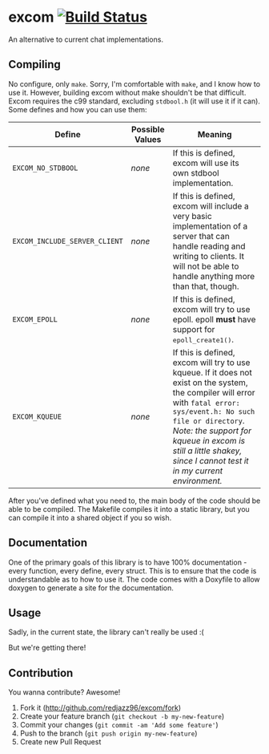 # excom [![Build Status](https://travis-ci.org/redjazz96/excom.png?branch=master)](https://travis-ci.org/redjazz96/excom)


An alternative to current chat implementations.

## Compiling

No configure, only `make`.  Sorry, I'm comfortable with `make`, and I
know how to use it.  However, building excom without make shouldn't
be that difficult.  Excom requires the c99 standard, excluding
`stdbool.h` (it will use it if it can).  Some defines and how you can
use them:

<table>
  <thead>
    <tr>
      <th>
        Define
      </th>
      <th>
        Possible Values
      </th>
      <th>
        Meaning
      </th>
    </tr>
  </thead>

  <tbody>
    <tr>
      <td><code>EXCOM_NO_STDBOOL</code></td>
      <td><i>none</i></td>
      <td>If this is defined, excom will use its own stdbool implementation.</td>
    </tr>
    <tr>
      <td><code>EXCOM_INCLUDE_SERVER_CLIENT</code></td>
      <td><i>none</i></td>
      <td>If this is defined, excom will include a very basic implementation of a server that can handle reading and writing to clients.  It will not be able to handle anything more than that, though.</td>
    </tr>
    <tr>
      <td><code>EXCOM_EPOLL</code></td>
      <td><i>none</i></td>
      <td>If this is defined, excom will try to use epoll.  epoll <b>must</b> have support for <kbd>epoll_create1()</kbd>.</td>
    </tr>
    <tr>
      <td><code>EXCOM_KQUEUE</code></td>
      <td><i>none</i></td>
      <td>If this is defined, excom will try to use kqueue.  If it does not exist on the system, the compiler will error with <code>fatal error: sys/event.h: No such file or directory</code>. <i>Note: the support for kqueue in excom is still a little shakey, since I cannot test it in my current environment.</i></td>
    </tr>
  </tbody>
</table>

After you've defined what you need to, the main body of the code
should be able to be compiled.  The Makefile compiles it into a
static library, but you can compile it into a shared object if you so
wish.

## Documentation

One of the primary goals of this library is to have 100%
documentation - every function, every define, every struct.  This is
to ensure that the code is understandable as to how to use it.  The
code comes with a Doxyfile to allow doxygen to generate a site for the
documentation.

## Usage

Sadly, in the current state, the library can't really be used :(

But we're getting there!

## Contribution

You wanna contribute?  Awesome!

1. Fork it (<http://github.com/redjazz96/excom/fork>)
2. Create your feature branch (`git checkout -b my-new-feature`)
3. Commit your changes (`git commit -am 'Add some feature'`)
4. Push to the branch (`git push origin my-new-feature`)
5. Create new Pull Request
